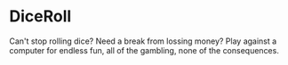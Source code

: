 # DiceRoll
Can't stop rolling dice? Need a break from lossing money? Play against a computer for endless fun, all of the gambling, none of the consequences. 

